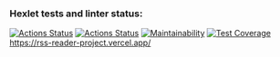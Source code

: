 ### Hexlet tests and linter status:
[![Actions Status](https://github.com/antonlipilin/frontend-project-lvl3/workflows/hexlet-check/badge.svg)](https://github.com/antonlipilin/frontend-project-lvl3/actions)
[![Actions Status](https://github.com/antonlipilin/frontend-project-lvl3/workflows/nodeci/badge.svg)](https://github.com/antonlipilin/frontend-project-lvl3/actions)
[![Maintainability](https://api.codeclimate.com/v1/badges/047a5ba701fd7f60060a/maintainability)](https://codeclimate.com/github/antonlipilin/frontend-project-lvl3/maintainability)
[![Test Coverage](https://api.codeclimate.com/v1/badges/047a5ba701fd7f60060a/test_coverage)](https://codeclimate.com/github/antonlipilin/frontend-project-lvl3/test_coverage)
https://rss-reader-project.vercel.app/